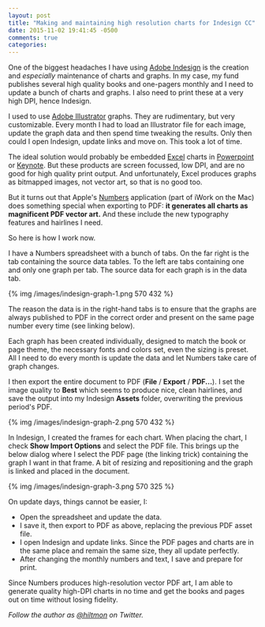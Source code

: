 ```yaml
---
layout: post
title: "Making and maintaining high resolution charts for Indesign CC"
date: 2015-11-02 19:41:45 -0500
comments: true
categories: 
---
```


One of the biggest headaches I have using [Adobe Indesign](http://www.adobe.com/products/indesign.html) is the creation and *especially* maintenance of charts and graphs. In my case, my fund publishes several high quality books and one-pagers monthly and I need to update a bunch of charts and graphs. I also need to print these at a very high DPI, hence Indesign.

I used to use [Adobe Illustrator](http://www.adobe.com/products/illustrator.html) graphs. They are rudimentary, but very customizable. Every month I had to load an Illustrator file for each image, update the graph data and then spend time tweaking the results. Only then could I open Indesign, update links and move on. This took a lot of time.

The ideal solution would probably be embedded [Excel](http://office.microsoft.com/excel) charts in [Powerpoint](http://office.microsoft.com/powerpoint) or [Keynote](https://www.apple.com/mac/keynote/). But these products are screen focussed, low DPI, and are no good for high quality print output. And unfortunately, Excel produces graphs as bitmapped images, not vector art, so that is no good too.

But it turns out that Apple's [Numbers](https://www.apple.com/mac/numbers/) application (part of iWork on the Mac) does something special when exporting to PDF: **it generates all charts as magnificent PDF vector art.** And these include the new typography features and hairlines I need.

So here is how I work now.

I have a Numbers spreadsheet with a bunch of tabs. On the far right is the tab containing the source data tables. To the left are tabs containing one and only one graph per tab. The source data for each graph is in the data tab.

{% img /images/indesign-graph-1.png 570 432 %}

The reason the data is in the right-hand tabs is to ensure that the graphs are always published to PDF in the correct order and present on the same page number every time (see linking below).

Each graph has been created individually, designed to match the book or page theme, the necessary fonts and colors set, even the sizing is preset. All I need to do every month is update the data and let Numbers take care of graph changes.

I then export the entire document to PDF (**File** / **Export** / **PDF...**). I set the image quality to **Best** which seems to produce nice, clean hairlines, and save the output into my Indesign **Assets** folder, overwriting the previous period's PDF.

{% img /images/indesign-graph-2.png 570 432 %}

In Indesign, I created the frames for each chart. When placing the chart, I check **Show Import Options** and select the PDF file. This brings up the below dialog where I select the PDF page (the linking trick) containing the graph I want in that frame. A bit of resizing and repositioning and the graph is linked and placed in the document.

{% img /images/indesign-graph-3.png 570 325 %}

On update days, things cannot be easier, I:

* Open the spreadsheet and update the data.
* I save it, then export to PDF as above, replacing the previous PDF asset file.
* I open Indesign and update links. Since the PDF pages and charts are in the same place and remain the same size, they all update perfectly.
* After changing the monthly numbers and text, I save and prepare for print.

Since Numbers produces high-resolution vector PDF art, I am able to generate quality high-DPI charts in no time and get the books and pages out on time without losing fidelity.

*Follow the author as [@hiltmon](https://twitter.com/hiltmon) on Twitter.*